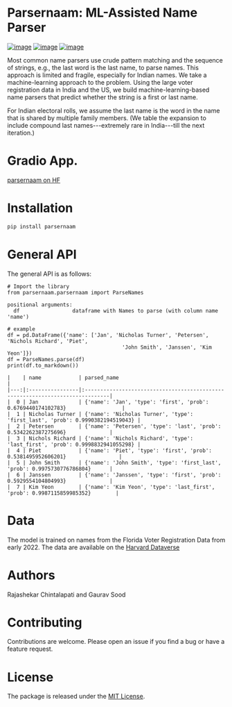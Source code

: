 # Parsernaam: ML-Assisted Name Parser

[![image](https://github.com/appeler/parsernaam/workflows/test/badge.svg)](https://github.com/appeler/parsernaam/actions?query=workflow%3Atest)
[![image](https://img.shields.io/pypi/v/parsernaam.svg)](https://pypi.python.org/pypi/parsernaam)
[![image](https://static.pepy.tech/badge/parsernaam)](https://pepy.tech/project/parsernaam)

Most common name parsers use crude pattern matching and the sequence of
strings, e.g., the last word is the last name, to parse names. This
approach is limited and fragile, especially for Indian names. We take a
machine-learning approach to the problem. Using the large voter
registration data in India and the US, we build machine-learning-based name
parsers that predict whether the string is a first or last name.

For Indian electoral rolls, we assume the last name is the word in the
name that is shared by multiple family members. (We table the expansion
to include compound last names\-\--extremely rare in India\-\--till the
next iteration.)

# Gradio App.

[parsernaam on HF](https://huggingface.co/spaces/sixtyfold/parsernaam)

# Installation

``` bash
pip install parsernaam
```

# General API

The general API is as follows:

    # Import the library
    from parsernaam.parsernaam import ParseNames

    positional arguments:
      df                 dataframe with Names to parse (with column name 'name')

    # example
    df = pd.DataFrame({'name': ['Jan', 'Nicholas Turner', 'Petersen', 'Nichols Richard', 'Piet',
                                         'John Smith', 'Janssen', 'Kim Yeon']})
    df = ParseNames.parse(df)
    print(df.to_markdown())

    |    | name            | parsed_name                                                                   |
    |---:|:----------------|:------------------------------------------------------------------------------|
    |  0 | Jan             | {'name': 'Jan', 'type': 'first', 'prob': 0.6769440174102783}                  |
    |  1 | Nicholas Turner | {'name': 'Nicholas Turner', 'type': 'first_last', 'prob': 0.9990382194519043} |
    |  2 | Petersen        | {'name': 'Petersen', 'type': 'last', 'prob': 0.5342262387275696}              |
    |  3 | Nichols Richard | {'name': 'Nichols Richard', 'type': 'last_first', 'prob': 0.9998832941055298} |
    |  4 | Piet            | {'name': 'Piet', 'type': 'first', 'prob': 0.5381495952606201}                 |
    |  5 | John Smith      | {'name': 'John Smith', 'type': 'first_last', 'prob': 0.9975730776786804}      |
    |  6 | Janssen         | {'name': 'Janssen', 'type': 'first', 'prob': 0.5929554104804993}              |
    |  7 | Kim Yeon        | {'name': 'Kim Yeon', 'type': 'last_first', 'prob': 0.9987115859985352}        |

# Data

The model is trained on names from the Florida Voter Registration Data
from early 2022. The data are available on the [Harvard
Dataverse](http://dx.doi.org/10.7910/DVN/UBIG3F)

# Authors

Rajashekar Chintalapati and Gaurav Sood

# Contributing

Contributions are welcome. Please open an issue if you find a bug or
have a feature request.

# License

The package is released under the [MIT
License](https://opensource.org/licenses/MIT).
